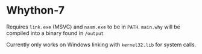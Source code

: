 # Whython-7

Requires `link.exe` (MSVC) and `nasm.exe` to be in `PATH`. `main.why` will be compiled
into a binary found in `/output`

Currently only works on Windows linking with `kernel32.lib` for system calls.